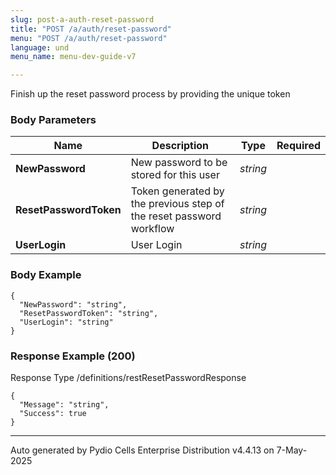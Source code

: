 ```yaml
---
slug: post-a-auth-reset-password
title: "POST /a/auth/reset-password"
menu: "POST /a/auth/reset-password"
language: und
menu_name: menu-dev-guide-v7

---
```








 
Finish up the reset password process by providing the unique token  


### Body Parameters

Name | Description | Type | Required
---|---|---|---
**NewPassword** | New password to be stored for this user | _string_ |   
**ResetPasswordToken** | Token generated by the previous step of the reset password workflow | _string_ |   
**UserLogin** | User Login | _string_ |   


### Body Example
```
{
  "NewPassword": "string",
  "ResetPasswordToken": "string",
  "UserLogin": "string"
}
```






### Response Example (200)
Response Type /definitions/restResetPasswordResponse

```
{
  "Message": "string",
  "Success": true
}
```




---
Auto generated by Pydio Cells Enterprise Distribution v4.4.13 on 7-May-2025
